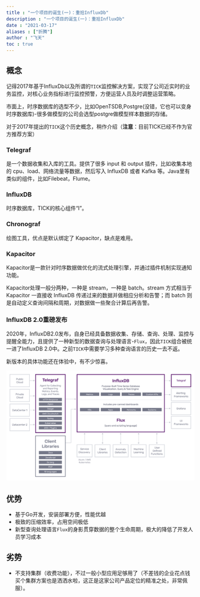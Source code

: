 ```yaml
---
title : "一个项目的诞生(一)：重拾InfluxDb"
description : "一个项目的诞生(一)：重拾InfluxDb"
date : "2021-03-17"
aliases : ["折腾"]
author : "飞天"
toc : true
---
```




## 概念

记得2017年基于InfluxDb以及所谓的`TICK`监控解决方案，实现了公司近实时的业务监控，对核心业务指标进行监控预警，方便运营人员及时调整运营策略。

市面上，时序数据库的选型不少，比如OpenTSDB,Postgre(没错，它也可以变身时序数据库)-很多做模型的公司会选型postgre做模型样本数据的存储。

对于2017年提出的`TICK`这个历史概念，稍作介绍（**注意**：目前TICK已经不作为官方推荐方案）

### Telegraf

是一个数据收集和入库的工具。提供了很多 input 和 output 插件，比如收集本地的 cpu、load、网络流量等数据，然后写入 InfluxDB 或者 Kafka 等。Java里有类似的组件，比如Filebeat，Flume。

### InfluxDB

时序数据库，TICK的核心组件“I”。

### Chronograf

绘图工具，优点是默认绑定了 Kapacitor，缺点是难用。

### Kapacitor

Kapacitor是一款针对时序数据做优化的流式处理引擎，并通过插件机制实现通知功能。

Kapacitor处理一般分两种，一种是 stream，一种是 batch。stream 方式相当于 Kapacitor 一直接收 InfluxDB 传递过来的数据并做相应分析和告警；而 batch 则是自动定义查询间隔和周期，对数据做一些聚合计算后再告警。

### InfluxDB 2.0重磅发布

2020年，InfluxDB2.0发布，自身已经具备数据收集、存储、查询、处理、监控与提醒全能力，且提供了一种新型的数据查询与处理语言-`Flux`，因此`TICK`组合被统一进了InfluxDB 2.0中。之前`TICK`中需要学习多种查询语言的历史一去不返。

新版本的具体功能还在体验中，有不少惊喜。



![img](APM-Diagram-2_6941913029878713841.png)



## 优势

- 基于Go开发，安装部署方便，性能优越
- 极致的压缩效率，占用空间极低
- 新型查询处理语言`Flux`的身影贯穿数据的整个生命周期，极大的降低了开发人员学习成本

## 劣势

- 不支持集群（收费功能），不过一般小型应用足够用了（不差钱的企业花点钱买个集群方案也是洒洒水啦，这正是这家公司产品定位的精准之处，非常佩服）。